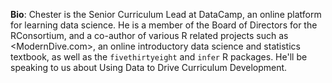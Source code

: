 **Bio**: Chester is the Senior Curriculum Lead at DataCamp, an online platform for learning data science. He is a member of the Board of Directors for the RConsortium, and a co-author of various R related projects such as <ModernDive.com>, an online introductory data science and statistics textbook, as well as the `fivethirtyeight` and `infer` R packages. He'll be speaking to us about Using Data to Drive Curriculum Development.
